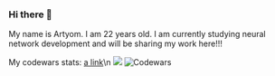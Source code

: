 ### Hi there 👋
My name is Artyom. I am 22 years old. I am currently studying neural network development and will be sharing my work here!!!

My codewars stats:
[a link](https://www.codewars.com/users/BigRussianBe_r)\n
<img src="https://www.codewars.com/users/BigRussianBe_r/badges/large">
![Codewars](https://github.r2v.ch/codewars?user=BigRussianBe_r&top_languages=true&stroke=%23BB432C&theme=purple_dark)



<!--
**ArtyomIT/ArtyomIT** is a ✨ _special_ ✨ repository because its `README.md` (this file) appears on your GitHub profile.

Here are some ideas to get you started:

- 🔭 I’m currently working on ...
- 🌱 I’m currently learning ...
- 👯 I’m looking to collaborate on ...
- 🤔 I’m looking for help with ...
- 💬 Ask me about ...
- 📫 How to reach me: ...
- 😄 Pronouns: ...
- ⚡ Fun fact: ...
-->

